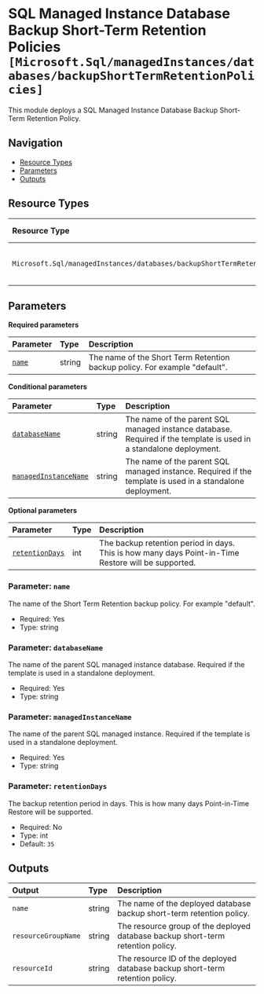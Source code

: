 # SQL Managed Instance Database Backup Short-Term Retention Policies `[Microsoft.Sql/managedInstances/databases/backupShortTermRetentionPolicies]`

This module deploys a SQL Managed Instance Database Backup Short-Term Retention Policy.

## Navigation

- [Resource Types](#Resource-Types)
- [Parameters](#Parameters)
- [Outputs](#Outputs)

## Resource Types

| Resource Type | API Version |
| :-- | :-- |
| `Microsoft.Sql/managedInstances/databases/backupShortTermRetentionPolicies` | [2024-05-01-preview](https://learn.microsoft.com/en-us/azure/templates/Microsoft.Sql/2024-05-01-preview/managedInstances/databases/backupShortTermRetentionPolicies) |

## Parameters

**Required parameters**

| Parameter | Type | Description |
| :-- | :-- | :-- |
| [`name`](#parameter-name) | string | The name of the Short Term Retention backup policy. For example "default". |

**Conditional parameters**

| Parameter | Type | Description |
| :-- | :-- | :-- |
| [`databaseName`](#parameter-databasename) | string | The name of the parent SQL managed instance database. Required if the template is used in a standalone deployment. |
| [`managedInstanceName`](#parameter-managedinstancename) | string | The name of the parent SQL managed instance. Required if the template is used in a standalone deployment. |

**Optional parameters**

| Parameter | Type | Description |
| :-- | :-- | :-- |
| [`retentionDays`](#parameter-retentiondays) | int | The backup retention period in days. This is how many days Point-in-Time Restore will be supported. |

### Parameter: `name`

The name of the Short Term Retention backup policy. For example "default".

- Required: Yes
- Type: string

### Parameter: `databaseName`

The name of the parent SQL managed instance database. Required if the template is used in a standalone deployment.

- Required: Yes
- Type: string

### Parameter: `managedInstanceName`

The name of the parent SQL managed instance. Required if the template is used in a standalone deployment.

- Required: Yes
- Type: string

### Parameter: `retentionDays`

The backup retention period in days. This is how many days Point-in-Time Restore will be supported.

- Required: No
- Type: int
- Default: `35`

## Outputs

| Output | Type | Description |
| :-- | :-- | :-- |
| `name` | string | The name of the deployed database backup short-term retention policy. |
| `resourceGroupName` | string | The resource group of the deployed database backup short-term retention policy. |
| `resourceId` | string | The resource ID of the deployed database backup short-term retention policy. |
